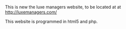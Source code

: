 This is new the luxe managers website, to be located at at http://luxemanagers.com/

This website is programmed in html5 and php.